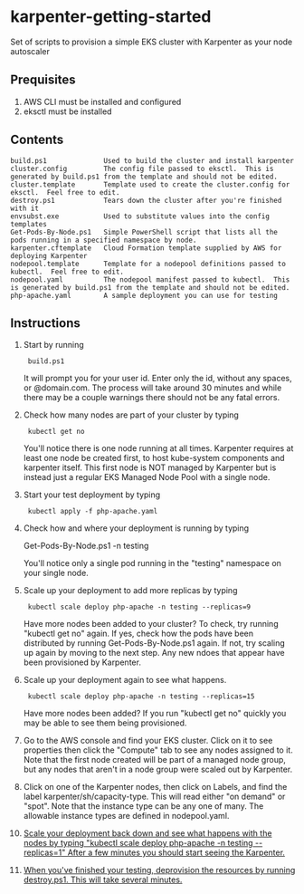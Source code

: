 # karpenter-getting-started
Set of scripts to provision a simple EKS cluster with Karpenter as your node autoscaler

## Prequisites
1. AWS CLI must be installed and configured
2. eksctl must be installed

## Contents
    build.ps1              Used to build the cluster and install karpenter
    cluster.config         The config file passed to eksctl.  This is generated by build.ps1 from the template and should not be edited.
    cluster.template       Template used to create the cluster.config for eksctl.  Feel free to edit.
    destroy.ps1            Tears down the cluster after you're finished with it
    envsubst.exe           Used to substitute values into the config templates
    Get-Pods-By-Node.ps1   Simple PowerShell script that lists all the pods running in a specified namespace by node.
    karpenter.cftemplate   Cloud Formation template supplied by AWS for deploying Karpenter
    nodepool.template      Template for a nodepool definitions passed to kubectl.  Feel free to edit.
    nodepool.yaml          The nodepool manifest passed to kubectl.  This is generated by build.ps1 from the template and should not be edited.
    php-apache.yaml        A sample deployment you can use for testing

## Instructions

1. Start by running 

        build.ps1
        
    It will prompt you for your user id.  Enter only the id, without any spaces, or @domain.com.  The process will take around 30 minutes and while there may be a couple warnings there should not be any fatal errors.

2. Check how many nodes are part of your cluster by typing 

        kubectl get no
        
    You'll notice there is one node running at all times.  Karpenter requires at least one node be created first, to host kube-system components and karpenter itself.  This first node is NOT managed by Karpenter but is instead just a regular EKS Managed Node Pool with a single node.

4. Start your test deployment by typing

        kubectl apply -f php-apache.yaml

5. Check how and where your deployment is running by typing 

    Get-Pods-By-Node.ps1 -n testing
    
    You'll notice only a single pod running in the "testing" namespace on your single node.

6. Scale up your deployment to add more replicas by typing 

        kubectl scale deploy php-apache -n testing --replicas=9
        
    Have more nodes been added to your cluster?  To check, try running "kubectl get no" again.  If yes, check how the pods have been distributed by running Get-Pods-By-Node.ps1 again.  If not, try scaling up again by moving to the next step.  Any new ndoes that appear have been provisioned by Karpenter.

7. Scale up your deployment again to see what happens.

        kubectl scale deploy php-apache -n testing --replicas=15
        
    Have more nodes been added?  If you run "kubectl get no" quickly you may be able to see them being provisioned.

8. Go to the AWS console and find your EKS cluster.  Click on it to see properties then click the "Compute" tab to see any nodes assigned to it.  Note that the first node created will be part of a managed node group, but any nodes that aren't in a node group were scaled out by Karpenter.

9. Click on one of the Karpenter nodes, then click on Labels, and find the label karpenter/sh/capacity-type.  This will read either "on demand" or "spot".  Note that the instance type can be any one of many.  The allowable instance types are defined in nodepool.yaml.

<a href="https://i.imgur.com/74AtlHK.png" width=500>

10. Scale your deployment back down and see what happens with the nodes by typing "kubectl scale deploy php-apache -n testing --replicas=1"  After a few minutes you should start seeing the Karpenter.

11. When you've finished your testing, deprovision the resources by running destroy.ps1.  This will take several minutes.
